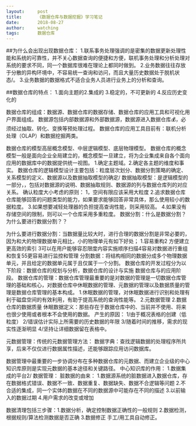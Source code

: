 ```yaml
---
layout:     post
title:      《数据仓库与数据挖掘》学习笔记
date:       2018-08-27
author:     watching
tags:       数据仓库
---
```

##为什么会出现出现数据仓库：
1.联系事务处理强调的是密集的数据更新处理性能和系统的可靠性，并不关心数据查询的便捷和方便，联机事务处理和分析处理对系统的要求不同，同一个数据库很难在理论上都同时做到。
2.业务数据往往存放于分散的异构环境中，不容易统一查询和访问，而且大量历史数据处于脱机状态/。
3.业务数据的数据格式不适合业务人员进行业务上的分析和查询。


##数据仓库的特点：
1.面向主题的2.集成的 3.稳定的，不可更新的 4.反应历史变化的


数据仓库的组成：数据源、数据仓库的数据存储、数据仓库的应用工具和可视化用户界面组成。
数据源包括内部数据源和外部数据源，数据源进入数据仓库💰，必须经过抽取、转化、变换等预处理过程。
数据仓库的应用工具目前有：联机分析处理（OLAP）和数据挖掘两类。

数据仓库的模型高层概念模型、中层逻辑模型、底层物理模型。
数据仓库的概念模型一般是面向企业全局建立的，概念模型一旦建立，将为企业集成来自各个面向应用的数据库中的数据提供统一视图。
1.确定主题域。2.确定各主题的维度和事实。
数据仓库的逻辑模型设计主要包括：粒度层次划分、数据分割策略的确定、关系模型的定义、数据源以及数据抽取模型的确定/
数据抽取模型：是逻辑模型的一部分，，包括对数据源的说明、数据抽取规则、数据源的列与数据仓库列的对应关系。
确认粒度大小考虑的原则：
1，空间有限应该采用大粒度
2.追求数据仓库仓库能够回答的问题类型的能力，如果要求能够回答非常具体，那么使用较小的数据粒度。
3.如果想要减轻处理器的负担提高查询性能，则采用较高。
4.如果没有存储空间的限制，则可以一个仓库采用多重粒度。
数据分割：什么是数据分割？为什么要进行数据分割？？

为什么要进行数据分割：当数据量比较大时，进行合理的数据分割是非常必要的，因为和大的物理数据单元相比，小的物理单元有如下好处；
1.容易重构2 方便建立更高效的索引 3可以在用户能够容忍限度内容实施顺序扫描4容易对数据进行重组和恢复55更容易进行监控和管理
分割数据：将结构相同的数据分成多个物理数据单元，并且给定的数据单元属于且仅属于一个分割。
数据仓库的开发过程分为以下阶段：数据仓库的规划与分析，数据仓库的设计与实施 数据仓库与的应用阶段。
数据仓库的管理：数据仓库管理最重要的是对数据的管理是一切数据仓库管理的基础和核心，对数据仓库中休眠数据的管理、元数据的管理以及数据质量的管理是数据仓库管理的基本构成。
1.休眠数据的管理，对休眠数据进行识别和处理有利于磁盘空间的有效利用，有助于提高系统的查询性能等。
2.元数据管理
2.数据仓库的数据质量
休眠数据定义：那些存在于数据仓库中的、当前并不使用、将来也很少使用或者根本不会使用的数据。
产生的原因：
1/由于概况表格的创建（低粒度）
2/错误估计实际上所需要的历史数据的年限
3/随着时间的推移，需求的现实性逐渐明显
4/坚持让详细数据留在表格中。


元数据管理：传统的元数据管理方法：
数据字典：查找逻辑数据的处理程序所共享，后来不仅仅进行数据属性描述，还能够跟踪应用访问数据库。

数据管理中最重要的一步协调分布在多种数据仓库的元数据、而建立企业级的中心知识库原则是实现元数据的基本途径和关键路径。
中心知识库的作用：
1.数据集成的平台2/
数据管理：
脏数据的由来：
1.数据源系统的脏数据进入数据仓库，存在数据格式错误、数据不一致、数据重复、数据缺失、数据不合逻辑等问题
2.不合适的集成，同一个实体的数据在不同的数据源中可能存在不同的描述
3.以前输入的数据过期
4.用户需求的改变或增加

数据清理包括三步骤：1.数据分析，确定控制数据正确性的一般规则 2.数据检测，根据规则/算法检测数据是否正确 3.数据修正 手工/用工具自动修正。